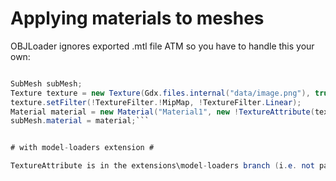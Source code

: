# Applying materials to meshes #

OBJLoader ignores exported .mtl file ATM so you have to handle this your own:

```java

SubMesh subMesh;
Texture texture = new Texture(Gdx.files.internal("data/image.png"), true);
texture.setFilter(!TextureFilter.!MipMap, !TextureFilter.Linear);
Material material = new Material("Material1", new !TextureAttribute(texture, 0, "part"));
subMesh.material = material;```


# with model-loaders extension #

TextureAttribute is in the extensions\model-loaders branch (i.e. not part of gdx.jar!)